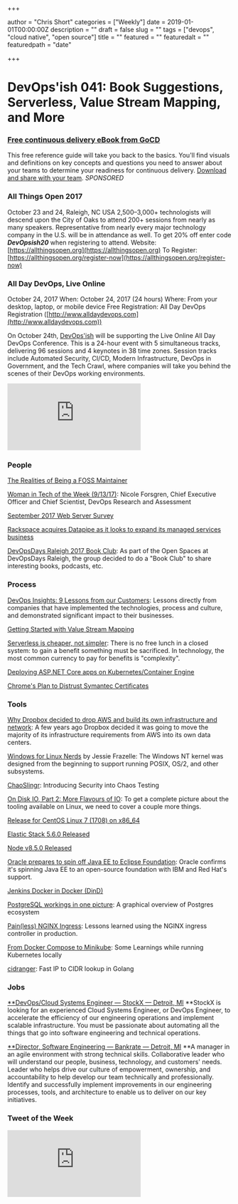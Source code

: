 +++

author = "Chris Short"
categories = ["Weekly"]
date = 2019-01-01T00:00:00Z
description = ""
draft = false
slug = ""
tags = ["devops", "cloud native", "open source"]
title = ""
featured = ""
featuredalt = ""
featuredpath = "date"

+++

# DevOps'ish 041: Book Suggestions, Serverless, Value Stream Mapping, and More



### [Free continuous delivery eBook from GoCD](https://www.gocd.org/cd101/?utm_campaign=cd_101_ebook&utm_medium=newsletter_ad&utm_source=devopsish_newsletter&utm_content=cd_101_ebook&utm_term=)

This free reference guide will take you back to the basics. You'll find visuals and definitions on key concepts and questions you need to answer about your teams to determine your readiness for continuous delivery. [Download and share with your team](https://www.gocd.org/cd101/?utm_campaign=cd_101_ebook&utm_medium=newsletter_ad&utm_source=devopsish_newsletter&utm_content=cd_101_ebook&utm_term=). *SPONSORED*

### All Things Open 2017

October 23 and 24, Raleigh, NC USA
2,500–3,000+ technologists will descend upon the City of Oaks to attend 200+ sessions from nearly as many speakers. Representative from nearly every major technology company in the U.S. will be in attendance as well.
To get 20% off enter code ***DevOpsish20*** when registering to attend.
Website: [https://allthingsopen.org](https://allthingsopen.org)
To Register: [https://allthingsopen.org/register-now](https://allthingsopen.org/register-now)

### All Day DevOps, Live Online

October 24, 2017
When: October 24, 2017 (24 hours)
Where: From your desktop, laptop, or mobile device
Free Registration: All Day DevOps Registration ([http://www.alldaydevops.com](http://www.alldaydevops.com))

On October 24th, [DevOps'ish](https://devopsish.com) will be supporting the Live Online All Day DevOps Conference. This is a 24-hour event with 5 simultaneous tracks, delivering 96 sessions and 4 keynotes in 38 time zones. Session tracks include Automated Security, CI/CD, Modern Infrastructure, DevOps in Government, and the Tech Crawl, where companies will take you behind the scenes of their DevOps working environments.

<iframe src="https://medium.com/media/239453e847b9ef7f0497228ebd71594f" frameborder=0></iframe>

### People

[The Realities of Being a FOSS Maintainer](https://caddy.community/t/the-realities-of-being-a-foss-maintainer/2728)

[Woman in Tech of the Week (9/13/17)](http://siliconangle.tv/weekly-wit-91317-nicole-forsgren-devops-research-and-assessment/): Nicole Forsgren, Chief Executive Officer and Chief Scientist, DevOps Research and Assessment

[September 2017 Web Server Survey](https://news.netcraft.com/archives/2017/09/11/september-2017-web-server-survey.html)

[Rackspace acquires Datapipe as it looks to expand its managed services business](https://techcrunch.com/2017/09/11/rackspace-acquires-datapipe-as-it-looks-to-expand-its-managed-cloud-business/)

[DevOpsDays Raleigh 2017 Book Club](https://devopsish.com/): As part of the Open Spaces at DevOpsDays Raleigh, the group decided to do a "Book Club" to share interesting books, podcasts, etc.

### Process

[DevOps Insights: 9 Lessons from our Customers](https://blog.openshift.com/devops-insight-9-lessons-from-our-customers/): Lessons directly from companies that have implemented the technologies, process and culture, and demonstrated significant impact to their businesses.

[Getting Started with Value Stream Mapping](https://www.gocd.org/2017/09/12/value-stream-mapping.html)

[Serverless is cheaper, not simpler](https://medium.com/@dzimine/serverless-is-cheaper-not-simpler-a10c4fc30e49): There is no free lunch in a closed system: to gain a benefit something must be sacrificed. In technology, the most common currency to pay for benefits is "complexity".

[Deploying ASP.NET Core apps on Kubernetes/Container Engine](https://meteatamel.wordpress.com/2017/09/11/deploying-asp-net-core-apps-on-kubernetescontainer-engine/)

[Chrome's Plan to Distrust Symantec Certificates](https://security.googleblog.com/2017/09/chromes-plan-to-distrust-symantec.html#)

### Tools

[Why Dropbox decided to drop AWS and build its own infrastructure and network](https://techcrunch.com/2017/09/15/why-dropbox-decided-to-drop-aws-and-build-its-own-infrastructure-and-network/): A few years ago Dropbox decided it was going to move the majority of its infrastructure requirements from AWS into its own data centers.

[Windows for Linux Nerds](https://blog.jessfraz.com/post/windows-for-linux-nerds/) by Jessie Frazelle: The Windows NT kernel was designed from the beginning to support running POSIX, OS/2, and other subsystems.

[ChaoSlingr](https://github.com/Optum/ChaoSlingr): Introducing Security into Chaos Testing

[On Disk IO, Part 2: More Flavours of IO](https://medium.com/@ifesdjeen/on-disk-io-part-2-more-flavours-of-io-c945db3edb13): To get a complete picture about the tooling available on Linux, we need to cover a couple more things.

[Release for CentOS Linux 7 (1708) on x86_64](https://lists.centos.org/pipermail/centos-announce/2017-September/022532.html)

[Elastic Stack 5.6.0 Released](https://www.elastic.co/blog/elastic-stack-5-6-0-released)

[Node v8.5.0 Released](https://nodejs.org/en/blog/release/v8.5.0/)

[Oracle prepares to spin off Java EE to Eclipse Foundation](http://www.zdnet.com/article/oracle-prepares-to-spin-off-java-ee-to-eclipse-foundation/): Oracle confirms it's spinning Java EE to an open-source foundation with IBM and Red Hat's support.

[Jenkins Docker in Docker (DinD)](https://tripdubroot.com/jenkins-docker-in-docker-dind-2040cc90eeab)

[PostgreSQL workings in one picture](http://blog.postgresql-consulting.com/2017/09/postgresql-workings-in-one-picture.html): A graphical overview of Postgres ecosystem

[Pain(less) NGINX Ingress](http://danielfm.me/posts/painless-nginx-ingress.html): Lessons learned using the NGINX ingress controller in production.

[From Docker Compose to Minikube](https://medium.com/skillshare-team/from-docker-compose-to-minikube-d94cbe97acda): Some Learnings while running Kubernetes locally

[cidranger](https://github.com/yl2chen/cidranger): Fast IP to CIDR lookup in Golang

### Jobs

[**DevOps/Cloud Systems Engineer — StockX — Detroit, MI](https://stockx.com/jobs#op-193701-devopscloud-systems-engineer)
**StockX is looking for an experienced Cloud Systems Engineer, or DevOps Engineer, to accelerate the efficiency of our engineering operations and implement scalable infrastructure. You must be passionate about automating all the things that go into software engineering and technical operations.

[**Director, Software Engineering — Bankrate — Detroit, MI](http://app.jobvite.com/m?3N1q0jw2)
**A manager in an agile environment with strong technical skills. Collaborative leader who will understand our people, business, technology, and customers' needs. Leader who helps drive our culture of empowerment, ownership, and accountability to help develop our team technically and professionally. Identify and successfully implement improvements in our engineering processes, tools, and architecture to enable us to deliver on our key initiatives.

### Tweet of the Week

<iframe src="https://medium.com/media/b59045dca481e42446d6c76e3816ea1e" frameborder=0></iframe>
